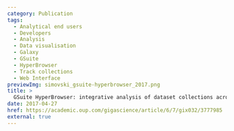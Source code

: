 ```yaml
---
category: Publication
tags:
  - Analytical end users
  - Developers
  - Analysis
  - Data visualisation
  - Galaxy
  - GSuite
  - HyperBrowser
  - Track collections
  - Web Interface
previewImg: simovski_gsuite-hyperbrowser_2017.png
title: >
  GSuite HyperBrowser: integrative analysis of dataset collections across  the genome and epigenome
date: 2017-04-27
href: https://academic.oup.com/gigascience/article/6/7/gix032/3777985
external: true
---
```

